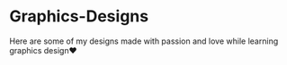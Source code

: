 # Graphics-Designs
Here are some of my designs made with passion and love while learning graphics design❤️
